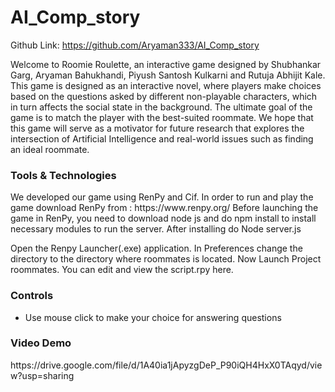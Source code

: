 # AI_Comp_story

Github Link: https://github.com/Aryaman333/AI_Comp_story

 
Welcome to Roomie Roulette, an interactive game designed by Shubhankar Garg, Aryaman Bahukhandi, Piyush Santosh Kulkarni and Rutuja Abhijit Kale. This game is designed as an interactive novel, where players make choices based on the questions asked by different non-playable characters, which in turn affects the social state in the background. The ultimate goal of the game is to match the player with the best-suited roommate. We hope that this game will serve as a motivator for future research that explores the intersection of Artificial Intelligence and real-world issues such as finding an ideal roommate.

<h3>Tools & Technologies</h3>
We developed our game using RenPy and Cif. In order to run and play the game download RenPy from : https://www.renpy.org/ 
Before launching the game in RenPy, you need to download node js and do npm install to install necessary modules to run the server. After installing do
Node server.js  

Open the Renpy Launcher(.exe) application. In Preferences change the directory to the directory where roommates is located. Now Launch Project roommates. You can edit and view the script.rpy here. 

<h3>Controls</h3>
<ul>
  <li>Use mouse click to make your choice for answering questions  </li> 
</ul>

<h3>Video Demo</h3>
https://drive.google.com/file/d/1A40ia1jApyzgDeP_P90iQH4HxX0TAqyd/view?usp=sharing

